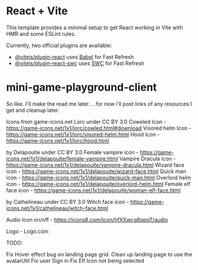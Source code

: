 # React + Vite

This template provides a minimal setup to get React working in Vite with HMR and some ESLint rules.

Currently, two official plugins are available:

- [@vitejs/plugin-react](https://github.com/vitejs/vite-plugin-react/blob/main/packages/plugin-react/README.md) uses [Babel](https://babeljs.io/) for Fast Refresh
- [@vitejs/plugin-react-swc](https://github.com/vitejs/vite-plugin-react-swc) uses [SWC](https://swc.rs/) for Fast Refresh

# mini-game-playground-client

So like. I'll make the read me later. . .for now i'll post links of any resources I get and cleanup later.

Icons from game-icons.net
Lorc under CC BY 3.0
Coweled Icon - https://game-icons.net/1x1/lorc/cowled.html#download
Visored helm Icon - https://game-icons.net/1x1/lorc/visored-helm.html
Hood Icon - https://game-icons.net/1x1/lorc/hood.html

by Delapouite under CC BY 3.0
Female vampire icon - https://game-icons.net/1x1/delapouite/female-vampire.html
Vampire Dracula icon - https://game-icons.net/1x1/delapouite/vampire-dracula.html
Wizard face icon - https://game-icons.net/1x1/delapouite/wizard-face.html
Quick man icon - https://game-icons.net/1x1/delapouite/quick-man.html
Overlord helm icon - https://game-icons.net/1x1/delapouite/overlord-helm.html
Female elf face icon - https://game-icons.net/1x1/delapouite/woman-elf-face.html

by Cathelineau under CC BY 3.0
Witch face icon - https://game-icons.net/1x1/cathelineau/witch-face.html

Audio Icon on/off - https://icons8.com/icon/hfXXwcg8qpqT/audio

Logo - Logo.com

TODO:

Fix Hover effect bug on landing page grid.
Clean up landing page to use the avatarUtil
Fix user Sign in
Fix Elf Icon not being selected
